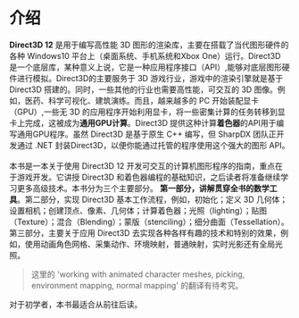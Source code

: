 # 介绍
**Direct3D 12** 是用于编写高性能 3D 图形的渲染库，主要在搭载了当代图形硬件的各种 Windows10 平台上（桌面系统、手机系统和Xbox One）运行。Direct3D 是一个底层库，某种意义上说，它是一种应用程序接口（API）,能够对底层图形硬件进行模拟。Direct3D的主要服务于 3D 游戏行业，游戏中的渲染引擎就是基于 Direct3D 搭建的。同时，一些其他的行业也需要高性能，可交互的 3D 图像。例如，医药、科学可视化、建筑演练。而且，越来越多的 PC 开始装配显卡（GPU）,一些无 3D 的应用程序开始利用显卡，将一些密集计算的任务转移到显卡上完成，这被成为**通用GPU计算**。Direct3D 提供这种计算**着色器**的API用于编写通用GPU程序。虽然 Direct3D 是基于原生 C++ 编写，但 SharpDX 团队正开发通过 .NET 封装Direct3D，以便你能通过托管的程序使用这个强大的图形 API。<br>
<br>
本书是一本关于使用 Direct3D 12 开发可交互的计算机图形程序的指南，重点在于游戏开发。它讲授 Direct3D 和着色器编程的基础知识，之后读者将准备继续学习更多高级技术。本书分为三个主要部分。
**第一部分，讲解贯穿全书的数学工具**。第二部分，实现 Direct3D 基本工作流程，例如，初始化；定义 3D 几何体；设置相机；创建顶点、像素、几何体；计算着色器；光照（lighting）；贴图（Texture）；混合（Blending）；蒙版（stenciling）；细分曲面（Tessellation）。第三部分，主要关于应用 Direct3D 去实现各种各样有趣的技术和特别的效果，例如，使用动画角色网格、采集动作、环境映射，普通映射，实时光影还有全局光照。<br>
> 这里的 'working with animated character meshes, picking, environment mapping, normal mapping' 的翻译有待考究。

对于初学者，本书最适合从前往后读。